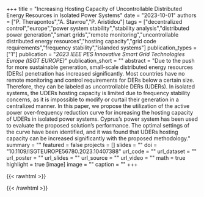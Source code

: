 +++
title = "Increasing Hosting Capacity of Uncontrollable Distributed Energy Resources in Isolated Power Systems"
date = "2023-10-01"
authors = ["P. Therapontos","A. Stavrou","P. Aristidou"]
tags = ["decentralized control","europe","power system stability","stability analysis","distributed power generation","smart grids","remote monitoring","uncontrollable distributed energy resources","hosting capacity","grid code requirements","frequency stability","islanded systems"]
publication_types = ["1"]
publication = "_2023 IEEE PES Innovative Smart Grid Technologies Europe (ISGT EUROPE)_"
publication_short = ""
abstract = "Due to the push for more sustainable generation, small-scale distributed energy resources (DERs) penetration has increased significantly. Most countries have no remote monitoring and control requirements for DERs below a certain size. Therefore, they can be labeled as uncontrollable DERs (UDERs). In isolated systems, the UDERs hosting capacity is limited due to frequency stability concerns, as it is impossible to modify or curtail their generation in a centralized manner. In this paper, we propose the utilization of the active power over-frequency reduction curve for increasing the hosting capacity of UDERs in isolated power systems. Cyprus’s power system has been used to evaluate the proposed solution’s performance. The optimal settings of the curve have been identified, and it was found that UDERs hosting capacity can be increased significantly with the proposed methodology."
summary = ""
featured = false
projects = []
slides = ""
doi = "10.1109/ISGTEUROPE56780.2023.10407388"
url_code = ""
url_dataset = ""
url_poster = ""
url_slides = ""
url_source = ""
url_video = ""
math = true
highlight = true
[image]
image = ""
caption = ""
+++

{{< rawhtml >}}
<div data-badge-details="right" data-badge-type="medium-donut" data-doi="10.1109/ISGTEUROPE56780.2023.10407388" data-hide-no-mentions="true" class="altmetric-embed"></div>
{{< /rawhtml >}}
